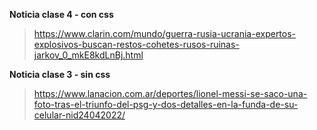 **Noticia clase 4 - con css**
>https://www.clarin.com/mundo/guerra-rusia-ucrania-expertos-explosivos-buscan-restos-cohetes-rusos-ruinas-jarkov_0_mkE8kdLnBj.html


**Noticia clase 3 - sin css**
>https://www.lanacion.com.ar/deportes/lionel-messi-se-saco-una-foto-tras-el-triunfo-del-psg-y-dos-detalles-en-la-funda-de-su-celular-nid24042022/